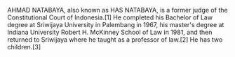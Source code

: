 AHMAD NATABAYA, also known as HAS NATABAYA, is a former judge of the Constitutional Court of Indonesia.[1] He completed his Bachelor of Law degree at Sriwijaya University in Palembang in 1967, his master's degree at Indiana University Robert H. McKinney School of Law in 1981, and then returned to Sriwijaya where he taught as a professor of law.[2] He has two children.[3]
